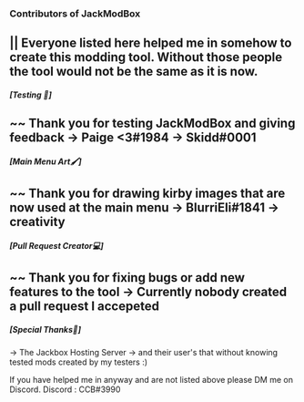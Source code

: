### Contributors of JackModBox
||
Everyone listed here helped me in somehow to create this modding tool.
Without those people the tool would not be the same as it is now.
---

##### [Testing 🧪]
~~ Thank you for testing JackModBox and giving feedback
→  Paige <3#1984
→ Skidd#0001
---

##### [Main Menu Art🖌️]
~~ Thank you for drawing kirby images that are now used at the main menu
→ BlurriEli#1841
→ creativity
---

##### [Pull Request Creator💻]
~~ Thank you for fixing bugs or add new features to the tool
→ Currently nobody created a pull request I accepeted
---

##### [Special Thanks💫]
→ The Jackbox Hosting Server
→ and their user's that without knowing tested mods created by my testers :)


If you have helped me in anyway and are not listed above please DM me on Discord.
Discord : CCB#3990